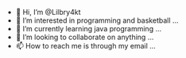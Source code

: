 - 👋 Hi, I’m @Lilbry4kt
- 👀 I’m interested in programming and basketball ...
- 🌱 I’m currently learning java programming ...
- 💞️ I’m looking to collaborate on anything ...
- 📫 How to reach me is through my email ...

<!---
Lilbry4kt/Lilbry4kt is a ✨ special ✨ repository because its `README.md` (this file) appears on your GitHub profile.
You can click the Preview link to take a look at your changes.
--->
